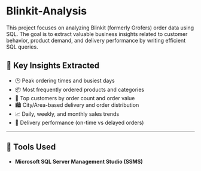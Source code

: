 # Blinkit-Analysis
This project focuses on analyzing Blinkit (formerly Grofers) order data using SQL. The goal is to extract valuable business insights related to customer behavior, product demand, and delivery performance by writing efficient SQL queries.

## 🧠 Key Insights Extracted

- 🕒 Peak ordering times and busiest days  
- 📦 Most frequently ordered products and categories  
- 👥 Top customers by order count and order value  
- 🏙️ City/Area-based delivery and order distribution  
- 📈 Daily, weekly, and monthly sales trends  
- 🚚 Delivery performance (on-time vs delayed orders)

---

## 🧰 Tools Used

- **Microsoft SQL Server Management Studio (SSMS)**
